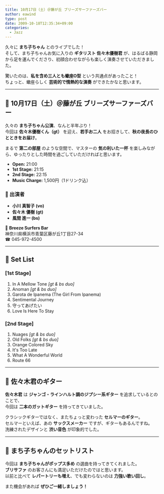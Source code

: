 ```yaml
---
title: 10月17日（土）＠藤が丘 ブリーズサーファーズバー
author: eawind
type: post
date: 2009-10-18T12:35:34+09:00
categories:
  - Jazz
---
```

久々に **まち子ちゃん** とのライブでした！  
そして、まち子ちゃんお気に入りの **ギタリスト 佐々木優樹君** が、はるばる静岡から足を運んでくださり、初顔合わせながらも楽しく演奏させていただきました。

驚いたのは、**私を含め三人とも蠍座O型** という共通点があったこと！  
ちょっと、蠍座らしく **芸術的で情熱的な演奏** ができたかなと思います。

---

## 🎤 10月17日（土）＠藤が丘 ブリーズサーファーズバー

久々の **まち子ちゃん公演**、なんと半年ぶり！  
今回は **佐々木優樹くん（gt）** を迎え、**若手お二人** をお招きして、**秋の夜長のひとときをお届け**。

まるで **第二の部屋** のような空間で、マスターの **気の利いた一杯** を楽しみながら、ゆったりとした時間を過ごしていただければと思います。

- **Open:** 21:00  
- **1st Stage:** 21:15  
- **2nd Stage:** 22:15  
- **Music Charge:** 1,500円（1ドリンク込）

### 🎼 出演者
- **小川 真智子 (vo)**
- **佐々木 優樹 (gt)**
- **風間 進一 (bs)**  

📍 **Breeze Surfers Bar**  
神奈川県横浜市青葉区藤が丘1丁目27-34  
☎ 045-972-4500  

---

## 🎵 Set List

### **[1st Stage]**
1. In A Mellow Tone *[gt & bs duo]*  
2. Anoman *[gt & bs duo]*  
3. Garota de Ipanema (The Girl From Ipanema)  
4. Sentimental Journey  
5. 守ってあげたい  
6. Love Is Here To Stay  

### **[2nd Stage]**
1. Nuages *[gt & bs duo]*  
2. Old Folks *[gt & bs duo]*  
3. Orange Colored Sky  
4. It's Too Late  
5. What A Wonderful World  
6. Route 66  

---

## 🎸 佐々木君のギター

**佐々木君** は **ジャンゴ・ラインハルト調のジプシー系ギター** を追求しているとのことで、  
今回は **二本のガットギター** を持ってきていました。

クラシックギターではなく、またちょっと変わった **セルマーのギター**。  
セルマーといえば、あの **サックスメーカー** ですが、ギターもあるんですね。  
洗練されたデザインと **渋い音色** が印象的でした。

---

## 🎤 まち子ちゃんのセットリスト

今回は **まち子ちゃんがポップス多め** の選曲を持ってきてくれました。  
**ブリサファ** のお客さんにも満足いただけたのではと思います。  
以前と比べて **レパートリーも増え**、でも変わらないのは **力強い歌い回し**。

また機会があれば **ぜひご一緒しましょう！**
